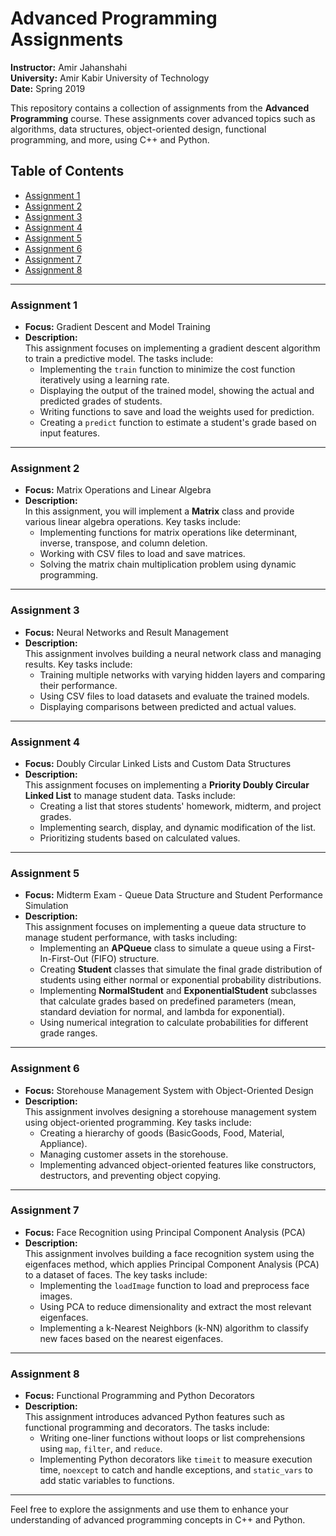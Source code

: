 # Advanced Programming Assignments  

**Instructor:** Amir Jahanshahi  
**University:** Amir Kabir University of Technology  
**Date:** Spring 2019 

This repository contains a collection of assignments from the **Advanced Programming** course. These assignments cover advanced topics such as algorithms, data structures, object-oriented design, functional programming, and more, using C++ and Python.

## Table of Contents
- [Assignment 1](#assignment-1)
- [Assignment 2](#assignment-2)
- [Assignment 3](#assignment-3)
- [Assignment 4](#assignment-4)
- [Assignment 5](#assignment-5)
- [Assignment 6](#assignment-6)
- [Assignment 7](#assignment-7)
- [Assignment 8](#assignment-8)

---

### Assignment 1
- **Focus:** Gradient Descent and Model Training  
- **Description:**  
  This assignment focuses on implementing a gradient descent algorithm to train a predictive model. The tasks include:
  - Implementing the `train` function to minimize the cost function iteratively using a learning rate.
  - Displaying the output of the trained model, showing the actual and predicted grades of students.
  - Writing functions to save and load the weights used for prediction.
  - Creating a `predict` function to estimate a student's grade based on input features.
  
 

---

### Assignment 2
- **Focus:** Matrix Operations and Linear Algebra  
- **Description:**  
  In this assignment, you will implement a **Matrix** class and provide various linear algebra operations. Key tasks include:
  - Implementing functions for matrix operations like determinant, inverse, transpose, and column deletion.
  - Working with CSV files to load and save matrices.
  - Solving the matrix chain multiplication problem using dynamic programming.
  
 

---

### Assignment 3
- **Focus:** Neural Networks and Result Management  
- **Description:**  
  This assignment involves building a neural network class and managing results. Key tasks include:
  - Training multiple networks with varying hidden layers and comparing their performance.
  - Using CSV files to load datasets and evaluate the trained models.
  - Displaying comparisons between predicted and actual values.


---

### Assignment 4
- **Focus:** Doubly Circular Linked Lists and Custom Data Structures  
- **Description:**  
  This assignment focuses on implementing a **Priority Doubly Circular Linked List** to manage student data. Tasks include:
  - Creating a list that stores students' homework, midterm, and project grades.
  - Implementing search, display, and dynamic modification of the list.
  - Prioritizing students based on calculated values.


---

### Assignment 5
- **Focus:** Midterm Exam - Queue Data Structure and Student Performance Simulation  
- **Description:**  
  This assignment focuses on implementing a queue data structure to manage student performance, with tasks including:
  - Implementing an **APQueue** class to simulate a queue using a First-In-First-Out (FIFO) structure.
  - Creating **Student** classes that simulate the final grade distribution of students using either normal or exponential probability distributions.
  - Implementing **NormalStudent** and **ExponentialStudent** subclasses that calculate grades based on predefined parameters (mean, standard deviation for normal, and lambda for exponential).
  - Using numerical integration to calculate probabilities for different grade ranges.


---

### Assignment 6
- **Focus:** Storehouse Management System with Object-Oriented Design  
- **Description:**  
  This assignment involves designing a storehouse management system using object-oriented programming. Key tasks include:
  - Creating a hierarchy of goods (BasicGoods, Food, Material, Appliance).
  - Managing customer assets in the storehouse.
  - Implementing advanced object-oriented features like constructors, destructors, and preventing object copying.
  

---

### Assignment 7
- **Focus:** Face Recognition using Principal Component Analysis (PCA)  
- **Description:**  
  This assignment involves building a face recognition system using the eigenfaces method, which applies Principal Component Analysis (PCA) to a dataset of faces. The key tasks include:
  - Implementing the `loadImage` function to load and preprocess face images.
  - Using PCA to reduce dimensionality and extract the most relevant eigenfaces.
  - Implementing a k-Nearest Neighbors (k-NN) algorithm to classify new faces based on the nearest eigenfaces.

---

### Assignment 8
- **Focus:** Functional Programming and Python Decorators  
- **Description:**  
  This assignment introduces advanced Python features such as functional programming and decorators. The tasks include:
  - Writing one-liner functions without loops or list comprehensions using `map`, `filter`, and `reduce`.
  - Implementing Python decorators like `timeit` to measure execution time, `noexcept` to catch and handle exceptions, and `static_vars` to add static variables to functions.

---

Feel free to explore the assignments and use them to enhance your understanding of advanced programming concepts in C++ and Python.
